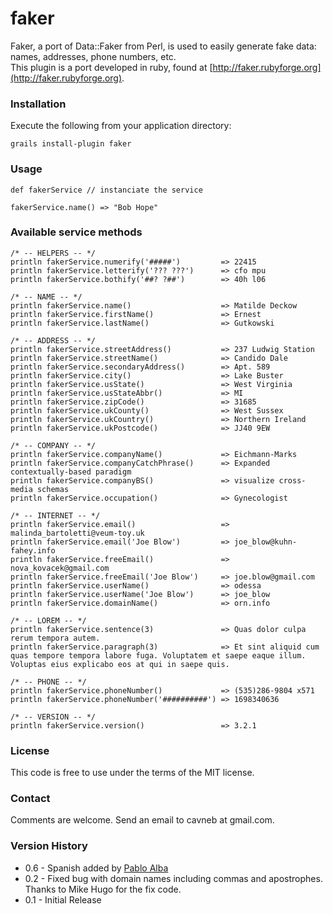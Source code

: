# faker

Faker, a port of Data::Faker from Perl, is used to easily generate fake data: names, addresses, phone numbers, etc.  
This plugin is a port developed in ruby, found at [http://faker.rubyforge.org](http://faker.rubyforge.org).

### Installation

Execute the following from your application directory:

    grails install-plugin faker

### Usage

    def fakerService // instanciate the service

    fakerService.name() => "Bob Hope"

### Available service methods

    /* -- HELPERS -- */
    println fakerService.numerify('#####')         => 22415
    println fakerService.letterify('??? ???')      => cfo mpu
    println fakerService.bothify('##? ?##')        => 40h l06
    
    /* -- NAME -- */
    println fakerService.name()                    => Matilde Deckow
    println fakerService.firstName()               => Ernest
    println fakerService.lastName()                => Gutkowski
    
    /* -- ADDRESS -- */
    println fakerService.streetAddress()           => 237 Ludwig Station
    println fakerService.streetName()              => Candido Dale
    println fakerService.secondaryAddress()        => Apt. 589
    println fakerService.city()                    => Lake Buster
    println fakerService.usState()                 => West Virginia
    println fakerService.usStateAbbr()             => MI
    println fakerService.zipCode()                 => 31685
    println fakerService.ukCounty()                => West Sussex
    println fakerService.ukCountry()               => Northern Ireland
    println fakerService.ukPostcode()              => JJ40 9EW
    
    /* -- COMPANY -- */
    println fakerService.companyName()             => Eichmann-Marks
    println fakerService.companyCatchPhrase()      => Expanded contextually-based paradigm
    println fakerService.companyBS()               => visualize cross-media schemas
    println fakerService.occupation()              => Gynecologist
    
    /* -- INTERNET -- */
    println fakerService.email()                   => malinda_bartoletti@veum-toy.uk
    println fakerService.email('Joe Blow')         => joe_blow@kuhn-fahey.info
    println fakerService.freeEmail()               => nova_kovacek@gmail.com
    println fakerService.freeEmail('Joe Blow')     => joe.blow@gmail.com
    println fakerService.userName()                => odessa
    println fakerService.userName('Joe Blow')      => joe_blow
    println fakerService.domainName()              => orn.info
    
    /* -- LOREM -- */
    println fakerService.sentence(3)               => Quas dolor culpa rerum tempora autem.
    println fakerService.paragraph(3)              => Et sint aliquid cum quas tempore tempora labore fuga. Voluptatem et saepe eaque illum. Voluptas eius explicabo eos at qui in saepe quis.
    
    /* -- PHONE -- */
    println fakerService.phoneNumber()             => (535)286-9804 x571
    println fakerService.phoneNumber('##########') => 1698340636
    
    /* -- VERSION -- */
    println fakerService.version()                 => 3.2.1

### License

This code is free to use under the terms of the MIT license.

### Contact

Comments are welcome. Send an email to cavneb at gmail.com.

### Version History

* 0.6 - Spanish added by [Pablo Alba](http://albaontech.wordpress.com/)
* 0.2 - Fixed bug with domain names including commas and apostrophes. Thanks to Mike Hugo for the fix code.
* 0.1 - Initial Release